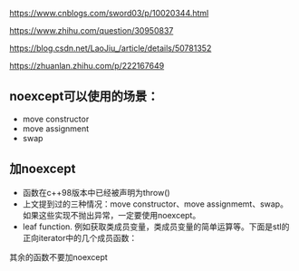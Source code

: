https://www.cnblogs.com/sword03/p/10020344.html

https://www.zhihu.com/question/30950837

https://blog.csdn.net/LaoJiu_/article/details/50781352

https://zhuanlan.zhihu.com/p/222167649

## noexcept可以使用的场景：

- move constructor
- move assignment
- swap

## 加noexcept
- 函数在c++98版本中已经被声明为throw()
- 上文提到过的三种情况：move constructor、move assignmemt、swap。如果这些实现不抛出异常，一定要使用noexcept。
- leaf function. 例如获取类成员变量，类成员变量的简单运算等。下面是stl的正向iterator中的几个成员函数：

其余的函数不要加noexcept
